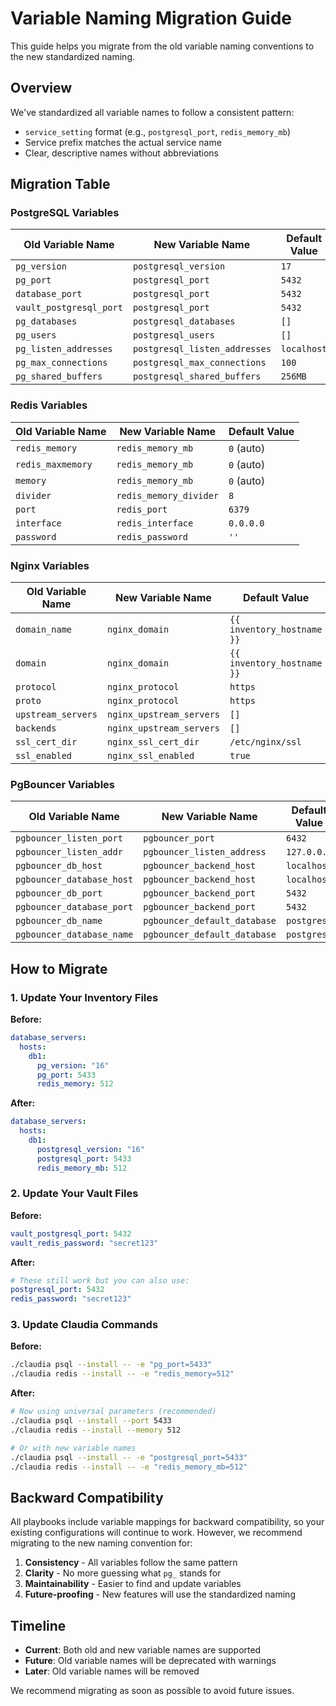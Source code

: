 # Variable Naming Migration Guide

This guide helps you migrate from the old variable naming conventions to the new standardized naming.

## Overview

We've standardized all variable names to follow a consistent pattern:
- `service_setting` format (e.g., `postgresql_port`, `redis_memory_mb`)
- Service prefix matches the actual service name
- Clear, descriptive names without abbreviations

## Migration Table

### PostgreSQL Variables

| Old Variable Name | New Variable Name | Default Value |
|------------------|-------------------|---------------|
| `pg_version` | `postgresql_version` | `17` |
| `pg_port` | `postgresql_port` | `5432` |
| `database_port` | `postgresql_port` | `5432` |
| `vault_postgresql_port` | `postgresql_port` | `5432` |
| `pg_databases` | `postgresql_databases` | `[]` |
| `pg_users` | `postgresql_users` | `[]` |
| `pg_listen_addresses` | `postgresql_listen_addresses` | `localhost` |
| `pg_max_connections` | `postgresql_max_connections` | `100` |
| `pg_shared_buffers` | `postgresql_shared_buffers` | `256MB` |

### Redis Variables

| Old Variable Name | New Variable Name | Default Value |
|------------------|-------------------|---------------|
| `redis_memory` | `redis_memory_mb` | `0` (auto) |
| `redis_maxmemory` | `redis_memory_mb` | `0` (auto) |
| `memory` | `redis_memory_mb` | `0` (auto) |
| `divider` | `redis_memory_divider` | `8` |
| `port` | `redis_port` | `6379` |
| `interface` | `redis_interface` | `0.0.0.0` |
| `password` | `redis_password` | `''` |

### Nginx Variables

| Old Variable Name | New Variable Name | Default Value |
|------------------|-------------------|---------------|
| `domain_name` | `nginx_domain` | `{{ inventory_hostname }}` |
| `domain` | `nginx_domain` | `{{ inventory_hostname }}` |
| `protocol` | `nginx_protocol` | `https` |
| `proto` | `nginx_protocol` | `https` |
| `upstream_servers` | `nginx_upstream_servers` | `[]` |
| `backends` | `nginx_upstream_servers` | `[]` |
| `ssl_cert_dir` | `nginx_ssl_cert_dir` | `/etc/nginx/ssl` |
| `ssl_enabled` | `nginx_ssl_enabled` | `true` |

### PgBouncer Variables

| Old Variable Name | New Variable Name | Default Value |
|------------------|-------------------|---------------|
| `pgbouncer_listen_port` | `pgbouncer_port` | `6432` |
| `pgbouncer_listen_addr` | `pgbouncer_listen_address` | `127.0.0.1` |
| `pgbouncer_db_host` | `pgbouncer_backend_host` | `localhost` |
| `pgbouncer_database_host` | `pgbouncer_backend_host` | `localhost` |
| `pgbouncer_db_port` | `pgbouncer_backend_port` | `5432` |
| `pgbouncer_database_port` | `pgbouncer_backend_port` | `5432` |
| `pgbouncer_db_name` | `pgbouncer_default_database` | `postgres` |
| `pgbouncer_database_name` | `pgbouncer_default_database` | `postgres` |

## How to Migrate

### 1. Update Your Inventory Files

**Before:**
```yaml
database_servers:
  hosts:
    db1:
      pg_version: "16"
      pg_port: 5433
      redis_memory: 512
```

**After:**
```yaml
database_servers:
  hosts:
    db1:
      postgresql_version: "16"
      postgresql_port: 5433
      redis_memory_mb: 512
```

### 2. Update Your Vault Files

**Before:**
```yaml
vault_postgresql_port: 5432
vault_redis_password: "secret123"
```

**After:**
```yaml
# These still work but you can also use:
postgresql_port: 5432
redis_password: "secret123"
```

### 3. Update Claudia Commands

**Before:**
```bash
./claudia psql --install -- -e "pg_port=5433"
./claudia redis --install -- -e "redis_memory=512"
```

**After:**
```bash
# Now using universal parameters (recommended)
./claudia psql --install --port 5433
./claudia redis --install --memory 512

# Or with new variable names
./claudia psql --install -- -e "postgresql_port=5433"
./claudia redis --install -- -e "redis_memory_mb=512"
```

## Backward Compatibility

All playbooks include variable mappings for backward compatibility, so your existing configurations will continue to work. However, we recommend migrating to the new naming convention for:

1. **Consistency** - All variables follow the same pattern
2. **Clarity** - No more guessing what `pg_` stands for
3. **Maintainability** - Easier to find and update variables
4. **Future-proofing** - New features will use the standardized naming

## Timeline

- **Current**: Both old and new variable names are supported
- **Future**: Old variable names will be deprecated with warnings
- **Later**: Old variable names will be removed

We recommend migrating as soon as possible to avoid future issues.